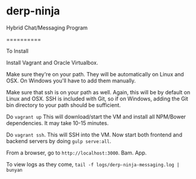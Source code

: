 derp-ninja
==========

Hybrid Chat/Messaging Program

==========

To Install

Install Vagrant and Oracle Virtualbox.

Make sure they're on your path. They will be automatically on Linux and OSX. On Windows you'll have to add them manually.

Make sure that ssh is on your path as well. Again, this will be by default on Linux and OSX. 
SSH is included with Git, so if on Windows, adding the Git bin directory to your path should be sufficient.

Do `vagrant up`
This will download/start the VM and install all NPM/Bower dependencies. It may take 10-15 minutes.

Do `vagrant ssh`. This will SSH into the VM. Now start both frontend and backend servers by doing `gulp serve:all`.

From a browser, go to `http://localhost:3000`. Bam. App.

To view logs as they come, `tail -f logs/derp-ninja-messaging.log | bunyan`
